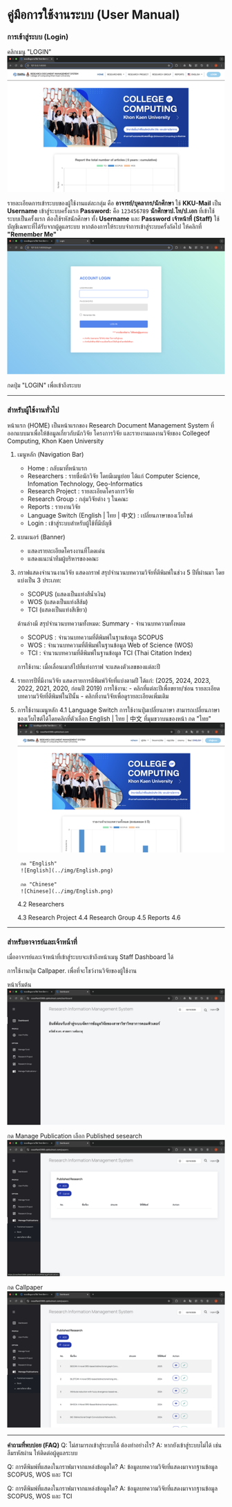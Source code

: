 # คู่มือการใช้งานระบบ (User Manual)

### การเข้าสู่ระบบ (Login)

คลิกเมนู "LOGIN" 
![Homepage](../img/Homepage.png)

รายละเอียดการเข้าระบบของผู้ใช้งานแต่ละกลุ่ม คือ
**อาจารย์/บุคลากร/นักศึกษา** ใช้ **KKU-Mail** เป็น **Username** เข้าสู่ระบบครั้งแรก **Password:** คือ `123456789` 
**นักศึกษาป.โท/ป.เอก** ที่เข้าใช้ระบบเป็นครั้งแรก ต้องใช้รหัสนักศึกษา ทั้ง **Username** และ **Password**
**เจ้าหน้าที่ (Staff)** ใช้บัญชีเฉพาะที่ได้รับจากผู้ดูแลระบบ
หากต้องการให้ระบบจำการเข้าสู่ระบบครั้งถัดไป ให้คลิกที่ **"Remember Me"** 
![Login](../img/Login.png)

กดปุ่ม "LOGIN" เพื่อเข้าถึงระบบ

---

### สำหรับผู้ใช้งานทั่วไป

หน้าแรก (HOME)
เป็นหน้าแรกของ Research Document Management System ที่ออกแบบมาเพื่อให้ข้อมูลเกี่ยวกับนักวิจัย โครงการวิจัย
และรายงานผลงานวิจัยของ Collegeof Computing, Khon Kaen University

1. เมนูหลัก (Navigation Bar)
    - Home : กลับมาที่หน้าแรก
    - Researchers : รายชื่อนักวิจัย โดยมีเมนูย่อย ได้แก่ Computer Science, Infomation Technology, Geo-Informatics
    - Research Project : รายละเอียดโครงการวิจัย
    - Research Group : กลุ่มวิจัยต่าง ๆ ในคณะ
    - Reports : รายงานวิจัย
    - Language Switch (English | ไทย | 中文) : เปลี่ยนภาษาของเว็บไซต์
    - Login : เข้าสู่ระบบสำหรับผู้ใช้ที่มีบัญชี

2. แบนเนอร์ (Banner)
    - แสดงรายละเอียดโครงงานที่โดดเด่น
    - แสดงแนะนำทีมผู้บริหารของคณะ

2. กราฟแสดงจำนวนงานวิจัย
    แสดงกราฟ สรุปจำนวนบทความวิจัยที่ตีพิมพ์ในช่วง 5 ปีที่ผ่านมา โดยแบ่งเป็น 3 ประเภท:
    - SCOPUS (แสดงเป็นแท่งสีน้ำเงิน)
    - WOS (แสดงเป็นแท่งสีส้ม)
    - TCI (แสดงเป็นแท่งสีเขียว)   

    ด้านล่างมี สรุปจำนวนบทความทั้งหมด:
    Summary - จำนวนบทความทั้งหมด
    - SCOPUS : จำนวนบทความที่ตีพิมพ์ในฐานข้อมูล SCOPUS
    - WOS : จำนวนบทความที่ตีพิมพ์ในฐานข้อมูล Web of Science (WOS)
    - TCI : จำนวนบทความที่ตีพิมพ์ในฐานข้อมูล TCI (Thai Citation Index)

    การใช้งาน:
        เมื่อเลื่อนเมาส์ไปที่แท่งกราฟ จะแสดงตัวเลขของแต่ละปี

3. รายการปีที่มีงานวิจัย
   แสดงรายการตีพิมพ์วิจัยที่แบ่งตามปี ได้แก่: (2025, 2024, 2023, 2022, 2021, 2020, ก่อนปี 2019)
   การใช้งาน:
        - คลิกที่แต่ละปีเพื่อขยาย/ซ่อน รายละเอียดบทความวิจัยที่ตีพิมพ์ในปีนั้น
        - คลิกที่งานวิจัยเพื่อดูรายละเอียดเพิ่มเติม

4. การใช้งานเมนูหลัก
    4.1 Language Switch การใช้งานปุ่มเปลี่ยนภาษา
        สามารถเปลี่ยนภาษาของเว็บไซต์ได้โดยคลิกที่ตัวเลือก English | ไทย | 中文 ที่มุมขวาบนของหน้า
        กด "ไทย"
        ![Thai](../img/Thai.png)

        กด "English"
        ![English](../img/English.png)

        กด "Chinese"
        ![Chinese](../img/English.png)

    4.2 Researchers
        
    4.3 Research Project
    4.4 Research Group
    4.5 Reports
    4.6 

---
### สำหรับอาจารย์และเจ้าหน้าที่
เมื่ออาจารย์และเจ้าหน้าที่เข้าสู่ระบบจะเข้าถึงหน้าเมนู Staff Dashboard ได้

การใช้งานปุ่ม Callpaper. เพื่อที่จะโชว์งานวิจัยของผู้ใช้งาน

หน้าเริ่มต้น
![Dashboard](../img/Dashboard.png)

กด Manage Publication เลือก Published sesearch
![Manage_Publication](../img/Manage_Publication.png)

กด Callpaper
![Callpaper](../img/Callpaper.png)

---
**คำถามที่พบบ่อย (FAQ)**
Q: ไม่สามารถเข้าสู่ระบบได้ ต้องทำอย่างไร?
A: หากยังเข้าสู่ระบบไม่ได้ เช่น ลืมรหัสผ่าน ให้ติดต่อผู้ดูแลระบบ

Q: การตีพิมพ์ที่แสดงในกราฟมาจากแหล่งข้อมูลใด?
A: ข้อมูลบทความวิจัยที่แสดงมาจากฐานข้อมูล SCOPUS, WOS และ TCI

Q: การตีพิมพ์ที่แสดงในกราฟมาจากแหล่งข้อมูลใด?
A: ข้อมูลบทความวิจัยที่แสดงมาจากฐานข้อมูล SCOPUS, WOS และ TCI